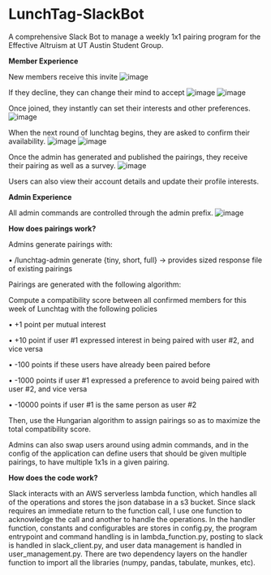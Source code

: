 # LunchTag-SlackBot
A comprehensive Slack Bot to manage a weekly 1x1 pairing program for the Effective Altruism at UT Austin Student Group.

**Member Experience**

New members receive this invite
![image](https://github.com/AlexDial624/Lunchtag-Slack-Bot/assets/29134239/8455eec4-00fa-4a50-8139-8cfa93878228)


If they decline, they can change their mind to accept
![image](https://github.com/AlexDial624/Lunchtag-Slack-Bot/assets/29134239/453ba40d-7f43-4ca2-ba23-bbc781f20a84)
![image](https://github.com/AlexDial624/Lunchtag-Slack-Bot/assets/29134239/7e04b10e-8196-4737-8cfc-08856dcb6225)




Once joined, they instantly can set their interests and other preferences.
![image](https://github.com/AlexDial624/Lunchtag-Slack-Bot/assets/29134239/d014685a-92b2-47c2-bd0e-021673d433d2)

When the next round of lunchtag begins, they are asked to confirm their availability.
![image](https://github.com/AlexDial624/Lunchtag-Slack-Bot/assets/29134239/4dc34544-7383-4d0b-8511-e50eef98201a)
![image](https://github.com/AlexDial624/Lunchtag-Slack-Bot/assets/29134239/d5eafb0f-377b-41cc-b302-0b882c8deb12)


Once the admin has generated and published the pairings, they receive their pairing as well as a survey.
![image](https://github.com/AlexDial624/Lunchtag-Slack-Bot/assets/29134239/d46b9f28-c4b8-4107-9675-78d02b96eda0)

Users can also view their account details and update their profile interests. 

**Admin Experience**

All admin commands are controlled through the admin prefix.
![image](https://github.com/AlexDial624/Lunchtag-Slack-Bot/assets/29134239/f49dbfda-32eb-4daa-bd00-969cfaa0cc7e)


**How does pairings work?**

Admins generate pairings with:

• /lunchtag-admin generate {tiny, short, full} -> provides sized response file of existing pairings

Pairings are generated with the following algorithm:
  
Compute a compatibility score between all confirmed members for this week of Lunchtag with the following policies

 • +1 point per mutual interest

 • +10 point if user #1 expressed interest in being paired with user #2, and vice versa

 • -100 points if these users have already been paired before
 
 • -1000 points if user #1 expressed a preference to avoid being paired with user #2, and vice versa
 
 • -10000 points if user #1 is the same person as user #2

Then, use the Hungarian algorithm to assign pairings so as to maximize the total compatibility score.

Admins can also swap users around using admin commands, and in the config of the application can define users that should be given multiple pairings, to have multiple 1x1s in a given pairing.

**How does the code work?**

Slack interacts with an AWS serverless lambda function, which handles all of the operations and stores the json database in a s3 bucket. Since slack requires an immediate return to the function call, I use one function to acknowledge the call and another to handle the operations. In the handler function, constants and configurables are stores in config.py, the program entrypoint and command handling is in lambda_function.py, posting to slack is handled in slack_client.py, and user data management is handled in user_management.py. There are two dependency layers on the handler function to import all the libraries (numpy, pandas, tabulate, munkes, etc).

